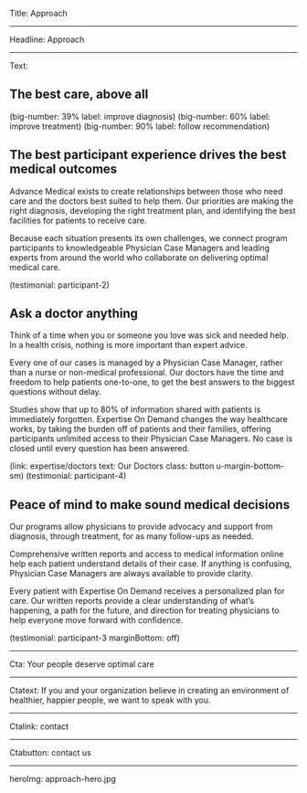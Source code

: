 Title: Approach

----

Headline: Approach

----

Text:

## The best care, above all

<div class="u-center">
  (big-number: 39% label: improve diagnosis)
  (big-number: 60% label: improve treatment)
  (big-number: 90% label: follow recommendation)
</div>

## The best participant experience drives the best medical outcomes

Advance Medical exists to create relationships between those who need care and the doctors best suited to help them. Our priorities are making the right diagnosis, developing the right treatment plan, and identifying the best facilities for patients to receive care.

Because each situation presents its own challenges, we connect program participants to knowledgeable Physician Case Managers and leading experts from around the world who collaborate on delivering optimal medical care.

(testimonial: participant-2)

## Ask a doctor anything

Think of a time when you or someone you love was sick and needed help. In a health crisis, nothing is more important than expert advice.

Every one of our cases is managed by a Physician Case Manager, rather than a nurse or non-medical professional. Our doctors have the time and freedom to help patients one-to-one, to get the best answers to the biggest questions without delay.

Studies show that up to 80% of information shared with patients is immediately forgotten. Expertise On Demand changes the way healthcare works, by taking the burden off of patients and their families, offering participants unlimited access to their Physician Case Managers. No case is closed until every question has been answered.

(link: expertise/doctors text: Our Doctors class: button u-margin-bottom-sm)
(testimonial: participant-4)

## Peace of mind to make sound medical decisions

Our programs allow physicians to provide advocacy and support from diagnosis, through treatment, for as many follow-ups as needed.

Comprehensive written reports and access to medical information online help each patient understand details of their case. If anything is confusing, Physician Case Managers are always available to provide clarity.

Every patient with Expertise On Demand receives a personalized plan for care. Our written reports provide a clear understanding of what’s happening, a path for the future, and direction for treating physicians to help everyone move forward with confidence.

(testimonial: participant-3 marginBottom: off)

----

Cta: Your people deserve optimal care

----

Ctatext: If you and your organization believe in creating an environment of healthier, happier people, we want to speak with you.

----

Ctalink: contact

----

Ctabutton: contact us

----

heroImg: approach-hero.jpg
